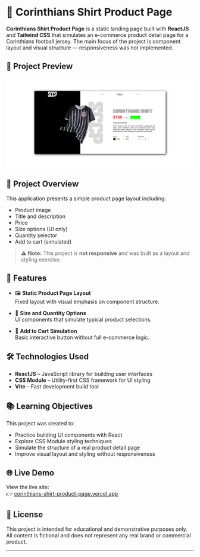 # 👕 Corinthians Shirt Product Page

**Corinthians Shirt Product Page** is a static landing page built with **ReactJS** and **Tailwind CSS** that simulates an e-commerce product detail page for a Corinthians football jersey. The main focus of the project is component layout and visual structure — responsiveness was not implemented.

## 📸 Project Preview

![Corinthians Shirt Product Page Screenshot](./src/assets/product-fullpage.png)  


## 🚀 Project Overview

This application presents a simple product page layout including:

- Product image
- Title and description
- Price
- Size options (UI only)
- Quantity selector
- Add to cart (simulated)

> ⚠️ **Note:** This project is **not responsive** and was built as a layout and styling exercise.

## 🌟 Features

- 🖼️ **Static Product Page Layout**  
  Fixed layout with visual emphasis on component structure.

- 📏 **Size and Quantity Options**  
  UI components that simulate typical product selections.

- 🛒 **Add to Cart Simulation**  
  Basic interactive button without full e-commerce logic.

## 🛠️ Technologies Used

- **ReactJS** – JavaScript library for building user interfaces
- **CSS Module** – Utility-first CSS framework for UI styling
- **Vite** – Fast development build tool

## 📚 Learning Objectives

This project was created to:

- Practice building UI components with React
- Explore CSS Module styling techniques
- Simulate the structure of a real product detail page
- Improve visual layout and styling without responsiveness

## 🌐 Live Demo

View the live site:  
👉 [corinthians-shirt-product-page.vercel.app](https://corinthians-shirt-product-page.vercel.app/)

## 📄 License

This project is intended for educational and demonstrative purposes only.  
All content is fictional and does not represent any real brand or commercial product.

---
